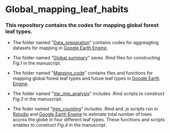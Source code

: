 # Global_mapping_leaf_habits

### This repository contains the codes for mapping global forest leaf types. 

- The folder named "[Data_preparation](https://github.com/haozhima95/Global_mapping_forest_leaf_type/tree/master/Data_preparation)" contains codes for aggreagting datasets for mapping in [Google Earth Engine](https://earthengine.google.com/). 

- The folder named "[Global summary](https://github.com/haozhima95/Global_mapping_forest_leaf_type/tree/master/Global_summary)" saves .Rmd files for constructing _Fig.1_ in the manuscript. 

- The folder named "[Mapping_code](https://github.com/haozhima95/Global_mapping_forest_leaf_type/tree/master/mapping_code)" contains files and functions for mapping global forest leaf types and future leaf types in [Google Earth Engine](https://earthengine.google.com/). 

- The folder named "[Var_imp_analysis](https://github.com/haozhima95/Global_mapping_forest_leaf_type/tree/master/Var_imp_analysis)" includes .Rmd scripts to construct _Fig.3_ in the manuscript. 

- The foder named "[tree_counting](https://github.com/haozhima95/Global_mapping_forest_leaf_type/tree/master/tree_counting)" includes .Rmd and .js scripts run in [Rstudio](https://posit.co/) and [Google Earth Engine](https://earthengine.google.com/) to estimate total number of trees acorss the globe in four different leaf types. These functions and scripts enables to construct _Fig.4_ in the manuscript. 
